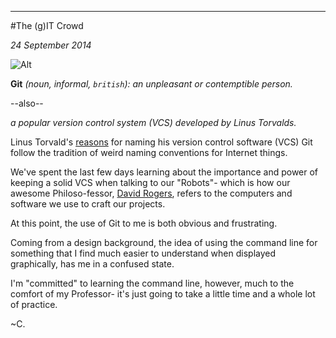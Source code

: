 ---

#The (g)IT Crowd

*24 September 2014*


![Alt](http://media.tumblr.com/tumblr_m86xlvIPTt1rvjt2vo1_500.gif)


**Git** *(noun, informal, `british`): an unpleasant or contemptible person.*

--also--

*a popular version control system (VCS) developed by Linus Torvalds.*



Linus Torvald's [reasons](https://git.wiki.kernel.org/index.php/Git_FAQ) for naming his version control software (VCS) Git follow the tradition of weird naming conventions for Internet things.

We've spent the last few days learning about the importance and power of keeping a solid VCS when talking to our "Robots"- which is how our awesome Philoso-fessor, [David Rogers](http://about.me/al_the_x), refers to the computers and software we use to craft our projects.

At this point, the use of Git to me is both obvious and frustrating. 

Coming from a design background, the idea of using the command line for something that I find much easier to understand when displayed graphically, has me in a confused state.

I'm "committed" to learning the command line, however, much to the comfort of my Professor- it's just going to take a little time and a whole lot of practice.

~C. 